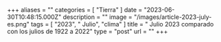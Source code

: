 +++
aliases = ""
categories = [ "Tierra" ]
date = "2023-06-30T10:48:15.000Z"
description = ""
image = "/images/article-2023-july-es.png"
tags = [ "2023", " Julio", "clima" ]
title = " Julio 2023 comparado con los julios de 1922 a 2022"
type = "post"
url = ""
+++


